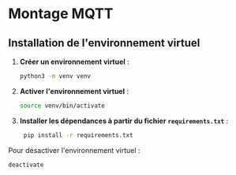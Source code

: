 # Montage MQTT

## Installation de l'environnement virtuel

1. **Créer un environnement virtuel** :

    ```bash
    python3 -m venv venv
    ```

2. **Activer l'environnement virtuel** :

    ```bash
    source venv/bin/activate
    ```

3. **Installer les dépendances à partir du fichier `requirements.txt`** :

   ```bash
    pip install -r requirements.txt
   ```

Pour désactiver l'environnement virtuel :

```bash
deactivate
```
